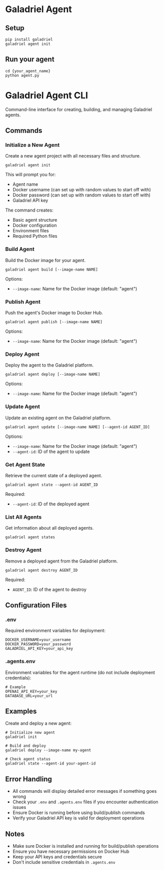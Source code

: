 # Galadriel Agent

## Setup
```shell
pip install galadriel
galadriel agent init
```

## Run your agent
```shell
cd {your_agent_name}
python agent.py
```

# Galadriel Agent CLI

Command-line interface for creating, building, and managing Galadriel agents.

## Commands

### Initialize a New Agent
Create a new agent project with all necessary files and structure.
```
galadriel agent init
```
This will prompt you for:
- Agent name
- Docker username (can set up with random values to start off with)
- Docker password (can set up with random values to start off with)
- Galadriel API key

The command creates:
- Basic agent structure
- Docker configuration
- Environment files
- Required Python files

### Build Agent
Build the Docker image for your agent.
```
galadriel agent build [--image-name NAME]
```
Options:
- `--image-name`: Name for the Docker image (default: "agent")

### Publish Agent
Push the agent's Docker image to Docker Hub.
```
galadriel agent publish [--image-name NAME]
```
Options:
- `--image-name`: Name for the Docker image (default: "agent")

### Deploy Agent
Deploy the agent to the Galadriel platform.
```
galadriel agent deploy [--image-name NAME]
```
Options:
- `--image-name`: Name for the Docker image (default: "agent")

### Update Agent
Update an existing agent on the Galadriel platform.
```
galadriel agent update [--image-name NAME] [--agent-id AGENT_ID]
```
Options:
- `--image-name`: Name for the Docker image (default: "agent")
- `--agent-id`: ID of the agent to update

### Get Agent State
Retrieve the current state of a deployed agent.
```
galadriel agent state --agent-id AGENT_ID
```
Required:
- `--agent-id`: ID of the deployed agent

### List All Agents
Get information about all deployed agents.
```
galadriel agent states
```

### Destroy Agent
Remove a deployed agent from the Galadriel platform.
```
galadriel agent destroy AGENT_ID
```
Required:
- `AGENT_ID`: ID of the agent to destroy

## Configuration Files

### .env
Required environment variables for deployment:
```
DOCKER_USERNAME=your_username
DOCKER_PASSWORD=your_password
GALADRIEL_API_KEY=your_api_key
```

### .agents.env
Environment variables for the agent runtime (do not include deployment credentials):
```
# Example
OPENAI_API_KEY=your_key
DATABASE_URL=your_url
```

## Examples

Create and deploy a new agent:
```
# Initialize new agent
galadriel init

# Build and deploy
galadriel deploy --image-name my-agent

# Check agent status
galadriel state --agent-id your-agent-id
```

## Error Handling

- All commands will display detailed error messages if something goes wrong
- Check your `.env` and `.agents.env` files if you encounter authentication issues
- Ensure Docker is running before using build/publish commands
- Verify your Galadriel API key is valid for deployment operations

## Notes

- Make sure Docker is installed and running for build/publish operations
- Ensure you have necessary permissions on Docker Hub
- Keep your API keys and credentials secure
- Don't include sensitive credentials in `.agents.env`